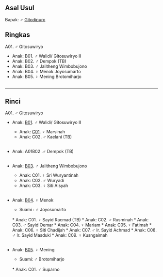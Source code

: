 ## Asal Usul

Bapak: ♂ [Gitodipuro][up] 

## Ringkas

A01. ♂ Gitosuwiryo
	<br/>

*	Anak: B01. ♂ Walidi/ Gitosuwiryo II
*	Anak: B02. ♂ Dempok (TB)
*	Anak: B03. ♂ Jalitheng Wimbobujono
*	Anak: B04. ♀ Menok Joyosumarto
*	Anak: B05. ♀ Mening Brotomiharjo
	<br/><br/>

-- -- --

## Rinci

A01. ♂ Gitosuwiryo
	<br/>

*	Anak: [B01][A01B01]. ♂ Walidi/ Gitosuwiryo II
	*	Anak: [C01][A01B01C01]. ♀ Marsinah
	*	Anak: C02. ♂ Kaelani (TB)
	<br/><br/>

*	Anak: A01B02 .♂ Dempok (TB)
	<br/><br/>

*	Anak: [B03][A01B03]. ♂ Jalitheng Wimbobujono
	*	Anak: C01. ♀ Sri Wuryantinah
	*	Anak: C02. ♂ Wuryadi
	*	Anak: C03. ♀ Siti Aisyah
	<br/><br/>

*	Anak: [B04][A01B04]. ♀ Menok 
	*	Suami : ♂ Joyosumarto
	<br/>
	*	Anak: C01. ♀ Sayid Racmad (TB)
	*	Anak: C02. ♂ Rusminah
	*	Anak: C03. ♂ Sayid Oemar
	*	Anak: C04. ♀ Mariam
	*	Anak: C05. ♀ Fatimah
	*	Anak: C06. ♀ Siti Chadijah
	*	Anak: C07. ♂ Ir. Sayid Achmad
	*	Anak: C08. ♂ Ir. Sayid Masduki
	*	Anak: C09. ♀ Kusngaimah
	<br/><br/>

*	Anak: [B05][A01B05]. ♀ Mening
	*	Suami: ♂ Brotomiharjo
	<br/>
	*	Anak: C01. ♂ Suparno
	<br/><br/>

[up]: https://github.com/epsi-rns/gitodipuro/blob/master/README.md

[A01B01]: https://github.com/epsi-rns/gitodipuro/blob/master/tree/A01/B01.md
[A01B03]: https://github.com/epsi-rns/gitodipuro/blob/master/tree/A01/B03.md
[A01B04]: https://github.com/epsi-rns/gitodipuro/blob/master/tree/A01/B04.md
[A01B05]: https://github.com/epsi-rns/gitodipuro/blob/master/tree/A01/B05.md

[A01B01C01]: https://github.com/epsi-rns/gitodipuro/blob/master/tree/A01/B01/C01.md
